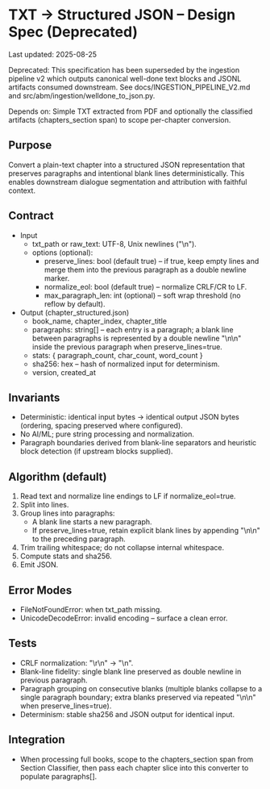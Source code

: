 # TXT → Structured JSON – Design Spec (Deprecated)

Last updated: 2025-08-25

Deprecated: This specification has been superseded by the ingestion pipeline v2 which outputs canonical well-done text blocks and JSONL artifacts consumed downstream. See docs/INGESTION_PIPELINE_V2.md and src/abm/ingestion/welldone_to_json.py.

Depends on: Simple TXT extracted from PDF and optionally the classified artifacts (chapters_section span) to scope per-chapter conversion.

## Purpose

Convert a plain-text chapter into a structured JSON representation that preserves paragraphs and intentional blank lines deterministically. This enables downstream dialogue segmentation and attribution with faithful context.

## Contract

- Input
	- txt_path or raw_text: UTF-8, Unix newlines ("\n").
	- options (optional):
		- preserve_lines: bool (default true) – if true, keep empty lines and merge them into the previous paragraph as a double newline marker.
		- normalize_eol: bool (default true) – normalize CRLF/CR to LF.
		- max_paragraph_len: int (optional) – soft wrap threshold (no reflow by default).
- Output (chapter_structured.json)
	- book_name, chapter_index, chapter_title
	- paragraphs: string[] – each entry is a paragraph; a blank line between paragraphs is represented by a double newline "\n\n" inside the previous paragraph when preserve_lines=true.
	- stats: { paragraph_count, char_count, word_count }
	- sha256: hex – hash of normalized input for determinism.
	- version, created_at

## Invariants

- Deterministic: identical input bytes → identical output JSON bytes (ordering, spacing preserved where configured).
- No AI/ML; pure string processing and normalization.
- Paragraph boundaries derived from blank-line separators and heuristic block detection (if upstream blocks supplied).

## Algorithm (default)

1. Read text and normalize line endings to LF if normalize_eol=true.
2. Split into lines.
3. Group lines into paragraphs:
	- A blank line starts a new paragraph.
	- If preserve_lines=true, retain explicit blank lines by appending "\n\n" to the preceding paragraph.
4. Trim trailing whitespace; do not collapse internal whitespace.
5. Compute stats and sha256.
6. Emit JSON.

## Error Modes

- FileNotFoundError: when txt_path missing.
- UnicodeDecodeError: invalid encoding – surface a clean error.

## Tests

- CRLF normalization: "\r\n" → "\n".
- Blank-line fidelity: single blank line preserved as double newline in previous paragraph.
- Paragraph grouping on consecutive blanks (multiple blanks collapse to a single paragraph boundary; extra blanks preserved via repeated "\n\n" when preserve_lines=true).
- Determinism: stable sha256 and JSON output for identical input.

## Integration

- When processing full books, scope to the chapters_section span from Section Classifier, then pass each chapter slice into this converter to populate paragraphs[].

